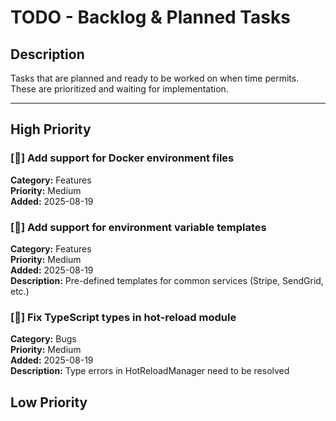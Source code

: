 # TODO - Backlog & Planned Tasks

## Description
Tasks that are planned and ready to be worked on when time permits. These are prioritized and waiting for implementation.

---

## High Priority

### [🚀] Add support for Docker environment files
**Category:** Features  
**Priority:** Medium  
**Added:** 2025-08-19  


### [🚀] Add support for environment variable templates
**Category:** Features  
**Priority:** Medium  
**Added:** 2025-08-19  
**Description:** Pre-defined templates for common services (Stripe, SendGrid, etc.)  

### [🐛] Fix TypeScript types in hot-reload module
**Category:** Bugs  
**Priority:** Medium  
**Added:** 2025-08-19  
**Description:** Type errors in HotReloadManager need to be resolved  

## Low Priority

